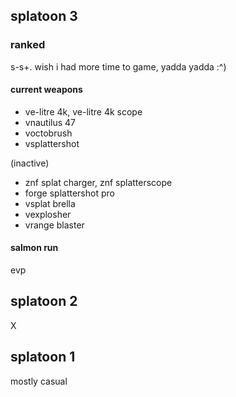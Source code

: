 ## splatoon 3
### ranked
s-s+. wish i had more time to game, yadda yadda :^)
#### current weapons
- ve-litre 4k, ve-litre 4k scope
- vnautilus 47
- voctobrush
- vsplattershot

(inactive)
- znf splat charger, znf splatterscope
- forge splattershot pro
- vsplat brella
- vexplosher
- vrange blaster

#### salmon run
evp


## splatoon 2
X


## splatoon 1
mostly casual
